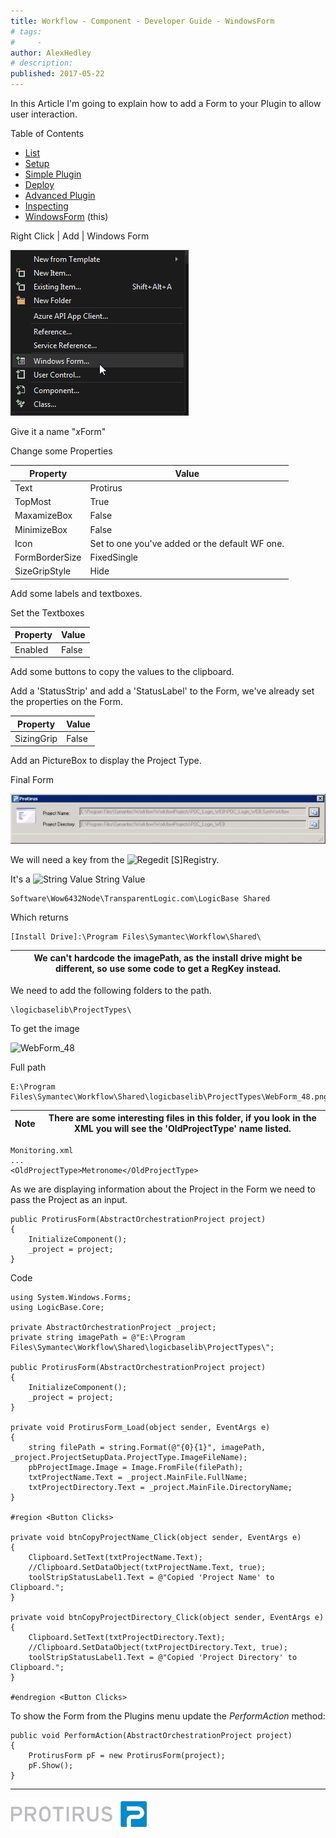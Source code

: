 ```yaml
---
title: Workflow - Component - Developer Guide - WindowsForm
# tags:
#     - 
author: AlexHedley
# description: 
published: 2017-05-22
---
```


In this Article I'm going to explain how to add a Form to your Plugin to allow user interaction.
  
Table of Contents
  
- [List](https://community.broadcom.com/symantecenterprise/viewdocument?DocumentKey=016f70af-1c51-438b-bbae-f98e86164f26&amp;CommunityKey=04ead5e9-3643-4118-b853-afa5a58710c6&amp;tab=librarydocuments)
- [Setup](https://community.broadcom.com/symantecenterprise/viewdocument?DocumentKey=84ee5f15-df6c-44c7-8acd-e2764f0c4717&amp;CommunityKey=04ead5e9-3643-4118-b853-afa5a58710c6&amp;tab=librarydocuments)
- [Simple Plugin](https://community.broadcom.com/symantecenterprise/viewdocument?DocumentKey=8aeca32a-9a00-4d91-b618-f6af07957e71&amp;CommunityKey=04ead5e9-3643-4118-b853-afa5a58710c6&amp;tab=librarydocuments)
- [Deploy](https://community.broadcom.com/symantecenterprise/viewdocument?DocumentKey=2e508788-3a83-4a91-8e5b-18b28ca1cc02&amp;CommunityKey=04ead5e9-3643-4118-b853-afa5a58710c6&amp;tab=librarydocuments)
- [Advanced Plugin](https://community.broadcom.com/symantecenterprise/viewdocument?DocumentKey=5076bfd9-0b26-408c-b957-3bb5fb0b59c2&amp;CommunityKey=04ead5e9-3643-4118-b853-afa5a58710c6&amp;tab=librarydocuments)
- [Inspecting](https://community.broadcom.com/symantecenterprise/viewdocument?DocumentKey=6d54d145-537c-40e6-86ca-b5dec2b1e972&amp;CommunityKey=04ead5e9-3643-4118-b853-afa5a58710c6&amp;tab=librarydocuments)
- [WindowsForm](https://community.broadcom.com/symantecenterprise/viewdocument?DocumentKey=80b95a29-8a1a-44ce-a616-87cf8e001dbd&amp;CommunityKey=04ead5e9-3643-4118-b853-afa5a58710c6&amp;tab=librarydocuments) (this)

Right Click | Add | Windows Form
  
![VS-RC-Add-WindowsForm](images\VS-RC-Add-WindowsForm.png)
  
Give it a name "*x*Form"
  
Change some Properties

| Property | Value |
| --- | --- |
| Text | Protirus |
| TopMost | True |
| MaxamizeBox | False |
| MinimizeBox | False |
| Icon | Set to one you've added or the default WF one. |
| FormBorderSize | FixedSingle |
| SizeGripStyle | Hide |

Add some labels and textboxes.
  
Set the Textboxes

| Property | Value |
| --- | --- |
| Enabled | False |

Add some buttons to copy the values to the clipboard.

Add a 'StatusStrip' and add a 'StatusLabel' to the Form, we've already set the properties on the Form.

| Property | Value |
| --- | --- |
| SizingGrip | False |

Add an PictureBox to display the Project Type.

Final Form
  
![ProtirusForm](images\ProtirusForm.png)

We will need a key from the ![Regedit [S]](images\RegeditS.png)Registry.
  
It's a ![String Value](images\StringValue.png) String Value

    Software\Wow6432Node\TransparentLogic.com\LogicBase Shared

Which returns

    [Install Drive]:\Program Files\Symantec\Workflow\Shared\

| We can't hardcode the imagePath, as the install drive might be different, so use some code to get a RegKey instead. |
| --- |

We need to add the following folders to the path.

    \logicbaselib\ProjectTypes\

To get the image
  
![WebForm_48](images\WebForm_48.png)
  
Full path

    E:\Program Files\Symantec\Workflow\Shared\logicbaselib\ProjectTypes\WebForm_48.png

| Note | There are some interesting files in this folder, if you look in the XML you will see the 'OldProjectType' name listed. |
| --- | --- |

    Monitoring.xml
    ...
    <OldProjectType>Metronome</OldProjectType>

As we are displaying information about the Project in the Form we need to pass the Project as an input.

    public ProtirusForm(AbstractOrchestrationProject project)
    {
        InitializeComponent();
        _project = project;
    }

Code

    using System.Windows.Forms;
    using LogicBase.Core;
    
    private AbstractOrchestrationProject _project;
    private string imagePath = @"E:\Program Files\Symantec\Workflow\Shared\logicbaselib\ProjectTypes\";
    
    public ProtirusForm(AbstractOrchestrationProject project)
    {
        InitializeComponent();
        _project = project;
    }
    
    private void ProtirusForm_Load(object sender, EventArgs e)
    {
        string filePath = string.Format(@"{0}{1}", imagePath, _project.ProjectSetupData.ProjectType.ImageFileName);
        pbProjectImage.Image = Image.FromFile(filePath);
        txtProjectName.Text = _project.MainFile.FullName;
        txtProjectDirectory.Text = _project.MainFile.DirectoryName;
    }
    
    #region <Button Clicks>
    
    private void btnCopyProjectName_Click(object sender, EventArgs e)
    {
        Clipboard.SetText(txtProjectName.Text);
        //Clipboard.SetDataObject(txtProjectName.Text, true);
        toolStripStatusLabel1.Text = @"Copied 'Project Name' to Clipboard.";
    }
    
    private void btnCopyProjectDirectory_Click(object sender, EventArgs e)
    {
        Clipboard.SetText(txtProjectDirectory.Text);
        //Clipboard.SetDataObject(txtProjectDirectory.Text, true);
        toolStripStatusLabel1.Text = @"Copied 'Project Directory' to Clipboard.";
    }
    
    #endregion <Button Clicks>

To show the Form from the Plugins menu update the *PerformAction* method:

    public void PerformAction(AbstractOrchestrationProject project)
    {
        ProtirusForm pF = new ProtirusForm(project);
        pF.Show();
    }

- - -
  
[![Protirus](images\Protirus.png)](https://www.protirus.com/)
